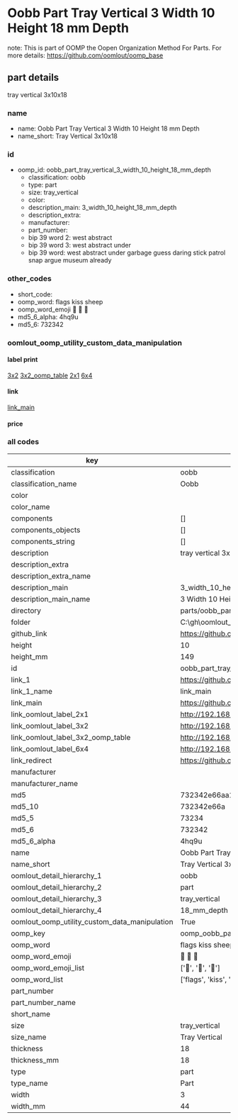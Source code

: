 # Oobb Part Tray Vertical 3 Width 10 Height 18 mm Depth  

note: This is part of OOMP the Oopen Organization Method For Parts. For more details: https://github.com/oomlout/oomp_base

##  part details
  



tray vertical 3x10x18



### name
* name: Oobb Part Tray Vertical 3 Width 10 Height 18 mm Depth
* name_short: Tray Vertical 3x10x18 
### id
* oomp_id: oobb_part_tray_vertical_3_width_10_height_18_mm_depth
  * classification: oobb
  * type: part
  * size: tray_vertical
  * color: 
  * description_main: 3_width_10_height_18_mm_depth
  * description_extra: 
  * manufacturer: 
  * part_number: 
  * bip 39 word 2: west abstract
  * bip 39 word 3: west abstract under
  * bip 39 word: west abstract under garbage guess daring stick patrol snap argue museum already

### other_codes
* short_code: 
* oomp_word: flags kiss sheep
* oomp_word_emoji :flags: :kiss: :sheep:
* md5_6_alpha: 4hq9u
* md5_6: 732342






### oomlout_oomp_utility_custom_data_manipulation
#### label print
[3x2](http://192.168.1.245:1112/?label=oomp%204hq9u)
[3x2_oomp_table](http://192.168.1.108:1112/?label=oomp%204hq9u)
[2x1](http://192.168.1.242:1112/?label=oomp%204hq9u)
[6x4](http://192.168.1.55:1112/?label=oomp%204hq9u)    

#### link

[link_main](https://github.com/oomlout/oomlout_oobb_version_4_generated_parts/tree/main/navigation_oomp/oobb/part/tray_vertical/3_width_10_height_18_mm_depth/part)                              

#### price







### all codes 
| key | value |  
| --- | --- |  
| classification | oobb |  
| classification_name | Oobb |  
| color |  |  
| color_name |  |  
| components | [] |  
| components_objects | [] |  
| components_string | [] |  
| description | tray vertical 3x10x18 |  
| description_extra |  |  
| description_extra_name |  |  
| description_main | 3_width_10_height_18_mm_depth |  
| description_main_name | 3 Width 10 Height 18 mm Depth |  
| directory | parts/oobb_part_tray_vertical_3_width_10_height_18_mm_depth |  
| folder | C:\gh\oomlout_oobb_version_4_generated_parts\parts\oobb_part_tray_vertical_3_width_10_height_18_mm_depth |  
| github_link | https://github.com/oomlout/oomlout_oomp_part_src/tree/main/parts/oobb_part_tray_vertical_3_width_10_height_18_mm_depth |  
| height | 10 |  
| height_mm | 149 |  
| id | oobb_part_tray_vertical_3_width_10_height_18_mm_depth |  
| link_1 | https://github.com/oomlout/oomlout_oobb_version_4_generated_parts/tree/main/navigation_oomp/oobb/part/tray_vertical/3_width_10_height_18_mm_depth/part |  
| link_1_name | link_main |  
| link_main | https://github.com/oomlout/oomlout_oobb_version_4_generated_parts/tree/main/navigation_oomp/oobb/part/tray_vertical/3_width_10_height_18_mm_depth/part |  
| link_oomlout_label_2x1 | http://192.168.1.242:1112/?label=oomp%204hq9u |  
| link_oomlout_label_3x2 | http://192.168.1.245:1112/?label=oomp%204hq9u |  
| link_oomlout_label_3x2_oomp_table | http://192.168.1.108:1112/?label=oomp%204hq9u |  
| link_oomlout_label_6x4 | http://192.168.1.55:1112/?label=oomp%204hq9u |  
| link_redirect | https://github.com/oomlout/oomlout_oobb_version_4_generated_parts/tree/main/parts/oobb_tray_vertical_03_10_18 |  
| manufacturer |  |  
| manufacturer_name |  |  
| md5 | 732342e66aa13ab4de33b5f9d9803fcb |  
| md5_10 | 732342e66a |  
| md5_5 | 73234 |  
| md5_6 | 732342 |  
| md5_6_alpha | 4hq9u |  
| name | Oobb Part Tray Vertical 3 Width 10 Height 18 mm Depth |  
| name_short | Tray Vertical 3x10x18  |  
| oomlout_detail_hierarchy_1 | oobb |  
| oomlout_detail_hierarchy_2 | part |  
| oomlout_detail_hierarchy_3 | tray_vertical |  
| oomlout_detail_hierarchy_4 | 18_mm_depth |  
| oomlout_oomp_utility_custom_data_manipulation | True |  
| oomp_key | oomp_oobb_part_tray_vertical_3_width_10_height_18_mm_depth |  
| oomp_word | flags kiss sheep |  
| oomp_word_emoji | :flags: :kiss: :sheep: |  
| oomp_word_emoji_list | [':flags:', ':kiss:', ':sheep:'] |  
| oomp_word_list | ['flags', 'kiss', 'sheep'] |  
| part_number |  |  
| part_number_name |  |  
| short_name |  |  
| size | tray_vertical |  
| size_name | Tray Vertical |  
| thickness | 18 |  
| thickness_mm | 18 |  
| type | part |  
| type_name | Part |  
| width | 3 |  
| width_mm | 44 |  
